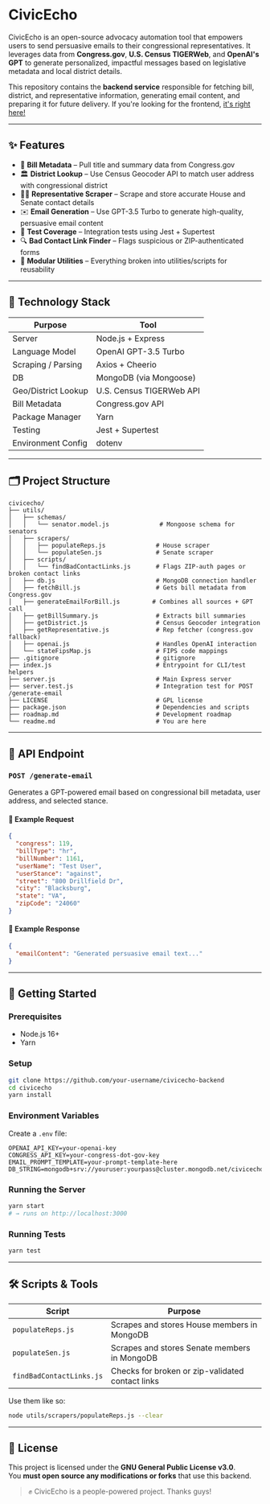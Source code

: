 # CivicEcho

CivicEcho is an open-source advocacy automation tool that empowers users to send persuasive emails to their congressional representatives. It leverages data from **Congress.gov**, **U.S. Census TIGERWeb**, and **OpenAI's GPT** to generate personalized, impactful messages based on legislative metadata and local district details.

This repository contains the **backend service** responsible for fetching bill, district, and representative information, generating email content, and preparing it for future delivery. If you're looking for the frontend, [it's right here!](https://github.com/abkhur/civicecho-site)

---

## ✨ Features

- 📜 **Bill Metadata** – Pull title and summary data from Congress.gov
- 🏛️ **District Lookup** – Use Census Geocoder API to match user address with congressional district
- 🧑‍⚖️ **Representative Scraper** – Scrape and store accurate House and Senate contact details
- ✉️ **Email Generation** – Use GPT-3.5 Turbo to generate high-quality, persuasive email content
- 🧪 **Test Coverage** – Integration tests using Jest + Supertest
- 🔍 **Bad Contact Link Finder** – Flags suspicious or ZIP-authenticated forms
- 🧱 **Modular Utilities** – Everything broken into utilities/scripts for reusability

---

## 🧠 Technology Stack

| Purpose              | Tool                      |
|----------------------|---------------------------|
| Server               | Node.js + Express         |
| Language Model       | OpenAI GPT-3.5 Turbo      |
| Scraping / Parsing   | Axios + Cheerio           |
| DB                   | MongoDB (via Mongoose)    |
| Geo/District Lookup  | U.S. Census TIGERWeb API  |
| Bill Metadata        | Congress.gov API          |
| Package Manager      | Yarn                      |
| Testing              | Jest + Supertest          |
| Environment Config   | dotenv                    |

---

## 🗂️ Project Structure

```plaintext
civicecho/
├── utils/
│   ├── schemas/
│   │   └── senator.model.js              # Mongoose schema for senators
│   ├── scrapers/
│   │   ├── populateReps.js              # House scraper
│   │   └── populateSen.js               # Senate scraper
│   ├── scripts/
│   │   └── findBadContactLinks.js       # Flags ZIP-auth pages or broken contact links
│   ├── db.js                            # MongoDB connection handler
│   ├── fetchBill.js                     # Gets bill metadata from Congress.gov
│   ├── generateEmailForBill.js         # Combines all sources + GPT call
│   ├── getBillSummary.js                # Extracts bill summaries
│   ├── getDistrict.js                   # Census Geocoder integration
│   ├── getRepresentative.js             # Rep fetcher (congress.gov fallback)
│   ├── openai.js                        # Handles OpenAI interaction
│   └── stateFipsMap.js                  # FIPS code mappings
├── .gitignore                           # gitignore
├── index.js                             # Entrypoint for CLI/test helpers
├── server.js                            # Main Express server
├── server.test.js                       # Integration test for POST /generate-email
├── LICENSE                              # GPL license
├── package.json                         # Dependencies and scripts
├── roadmap.md                           # Development roadmap
└── readme.md                            # You are here
```

---

## 🧪 API Endpoint

### `POST /generate-email`

Generates a GPT-powered email based on congressional bill metadata, user address, and selected stance.

#### 🔸 Example Request

```json
{
  "congress": 119,
  "billType": "hr",
  "billNumber": 1161,
  "userName": "Test User",
  "userStance": "against",
  "street": "800 Drillfield Dr",
  "city": "Blacksburg",
  "state": "VA",
  "zipCode": "24060"
}
```

#### 🔹 Example Response

```json
{
  "emailContent": "Generated persuasive email text..."
}
```

---

## 🚀 Getting Started

### Prerequisites

- Node.js 16+
- Yarn

### Setup

```bash
git clone https://github.com/your-username/civicecho-backend
cd civicecho
yarn install
```

### Environment Variables

Create a `.env` file:

```env
OPENAI_API_KEY=your-openai-key
CONGRESS_API_KEY=your-congress-dot-gov-key
EMAIL_PROMPT_TEMPLATE=your-prompt-template-here
DB_STRING=mongodb+srv://youruser:yourpass@cluster.mongodb.net/civicecho
```

### Running the Server

```bash
yarn start
# → runs on http://localhost:3000
```

### Running Tests

```bash
yarn test
```

---

## 🛠 Scripts & Tools

| Script                      | Purpose                                              |
|----------------------------|------------------------------------------------------|
| `populateReps.js`          | Scrapes and stores House members in MongoDB         |
| `populateSen.js`           | Scrapes and stores Senate members in MongoDB        |
| `findBadContactLinks.js`   | Checks for broken or zip-validated contact links     |

Use them like so:

```bash
node utils/scrapers/populateReps.js --clear
```

---

## 🧾 License

This project is licensed under the **GNU General Public License v3.0**.  
You **must open source any modifications or forks** that use this backend.

> ✊ CivicEcho is a people-powered project. Thanks guys!